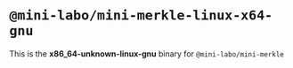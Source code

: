 # `@mini-labo/mini-merkle-linux-x64-gnu`

This is the **x86_64-unknown-linux-gnu** binary for `@mini-labo/mini-merkle`
